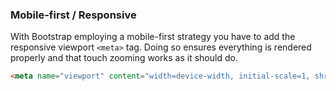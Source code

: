 ### Mobile-first / Responsive
With Bootstrap employing a mobile-first strategy you have to add the responsive viewport ```<meta>``` tag. Doing so ensures everything is rendered properly and that touch zooming works as it should do.
```html
<meta name="viewport" content="width=device-width, initial-scale=1, shrink-to-fit=no">
```
